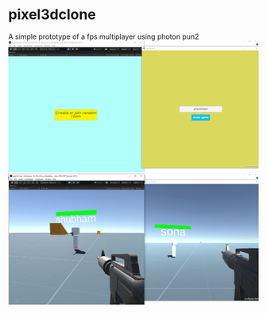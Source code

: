 # pixel3dclone
A simple prototype of a fps multiplayer using photon pun2 
![](images/Capture.PNG)<br>
![](images/Capture2.PNG)
